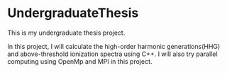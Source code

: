 # UndergraduateThesis
This is my undergraduate thesis project.

In this project, I will calculate the high-order harmonic generations(HHG) and above-threshold ionization spectra using C++.
I will also try parallel computing using OpenMp and MPI in this project.
